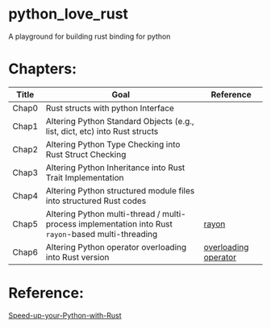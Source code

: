 # python_love_rust
A playground for building rust binding for python

# Chapters:

| Title | Goal| Reference | 
| --- | --- | --- | 
| Chap0 | Rust structs with python Interface | | 
| Chap1 | Altering Python Standard Objects (e.g., list, dict, etc) into Rust structs | |
| Chap2 | Altering Python Type Checking into Rust Struct Checking | |
| Chap3 | Altering Python Inheritance into Rust Trait Implementation | |
| Chap4 | Altering Python structured module files into structured Rust codes | |
| Chap5 | Altering Python multi-thread / multi-process implementation into Rust `rayon`-based multi-threading | [rayon](https://github.com/rayon-rs/rayon) |
| Chap6 | Altering Python operator overloading into Rust version| [overloading operator](https://doc.rust-lang.org/std/ops/index.html) |

# Reference: 

[Speed-up-your-Python-with-Rust](https://github.com/PacktPublishing/Speed-up-your-Python-with-Rust)
 
